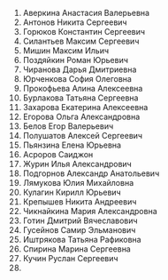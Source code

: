 1. Аверкина Анастасия Валерьевна
2. Антонов Никита Сергеевич
3. Горюков Константин Сергеевич
4. Силантьев Максим Сергеевич
5. Мишин Максим Ильич
6. Поздяйкин Роман Юрьевич
7. Чиранова Дарья Дмитриевна
8. Юрченкова София Олеговна
9. Прокофьева Алина Алексеевна
10. Бурлакова Татьяна Сергеевна
11. Захарова Екатерина Алексеевна
12. Егорова Ольга Александровна
13. Белов Егор Валерьевич
14. Полушатов Алексей Сергеевич
15. Пьянзина Елена Юрьевна
16. Асроров Саиджон
17. Журин Илья Александрович
18. Подгорнов Александр Анатольевич
19. Лямукова Юлия Михайловна
20. Кулагин Кирилл Юрьевич
21. Крепышев Никита Андреевич
22. Чикнайкина Мария Александровна
23. Готин Дмитрий Вячеславович
24. Гусейнов Самир Эльманович
25. Иштрякова Татьяна Рафиковна
26. Спирина Марина Сергеевна
27. Кучин Руслан Сергеевич
28. 
